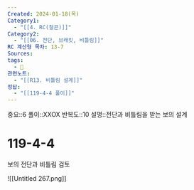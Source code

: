 ```yaml
---
Created: 2024-01-18(목)
Category1:
  - "[[4. RC(철콘)]]"
Category2:
  - "[[06. 전단, 브래킷, 비틀림]]"
RC 계산형 목차: 13-7
Sources: 
tags:
  - 🧮
관련노트:
  - "[[R13. 비틀림 설계]]"
정답:
  - "[[119-4-4 풀이]]"
---
```

중요::6
풀이::XXOX
반복도::10
설명::전단과 비틀림을 받는 보의 설계

#  119-4-4

보의 전단과 비틀림 검토

![[Untitled 267.png]]